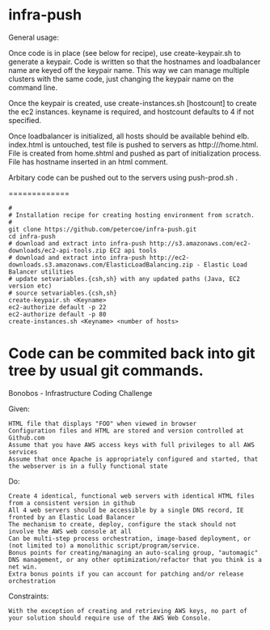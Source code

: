 infra-push
============

General usage: 

Once code is in place (see below for recipe), use create-keypair.sh to generate a keypair.  Code is written so that the hostnames and loadbalancer name are keyed off the keypair name.  This way we can manage multiple clusters with the same code, just changing the keypair name on the command line. 

Once the keypair is created, use create-instances.sh <keyname> [hostcount] to create the ec2 instances.  keyname is required, and hostcount defaults to 4 if not specified.

Once loadbalancer is initialized, all hosts should be available behind elb.  index.html is untouched, 
test file is pushed to servers as http://<host>/home.html.  File is created from home.shtml and pushed
as part of initialization process. File has hostname inserted in an html comment.

Arbitary code can be pushed out to the servers using push-prod.sh <keyname> <file>.

=============

    #
    # Installation recipe for creating hosting environment from scratch.
    #
    git clone https://github.com/petercoe/infra-push.git
    cd infra-push
    # download and extract into infra-push http://s3.amazonaws.com/ec2-downloads/ec2-api-tools.zip EC2 api tools
    # download and extract into infra-push http://ec2-downloads.s3.amazonaws.com/ElasticLoadBalancing.zip - Elastic Load Balancer utilities
    # update setvariables.{csh,sh} with any updated paths (Java, EC2 version etc)
    # source setvariables.{csh,sh}
    create-keypair.sh <Keyname>
    ec2-authorize default -p 22
    ec2-authorize default -p 80
    create-instances.sh <Keyname> <number of hosts>

Code can be commited back into git tree by usual git commands.
============
Bonobos - Infrastructure Coding Challenge

Given:

    HTML file that displays "FOO" when viewed in browser
    Configuration files and HTML are stored and version controlled at Github.com
    Assume that you have AWS access keys with full privileges to all AWS services
    Assume that once Apache is appropriately configured and started, that the webserver is in a fully functional state

 

Do:

    Create 4 identical, functional web servers with identical HTML files from a consistent version in github
    All 4 web servers should be accessible by a single DNS record, IE fronted by an Elastic Load Balancer
    The mechanism to create, deploy, configure the stack should not involve the AWS web console at all
    Can be multi-step process orchestration, image-based deployment, or (not limited to) a monolithic script/program/service. 
    Bonus points for creating/managing an auto-scaling group, "automagic" DNS management, or any other optimization/refactor that you think is a net win.
    Extra bonus points if you can account for patching and/or release orchestration


Constraints:

    With the exception of creating and retrieving AWS keys, no part of your solution should require use of the AWS Web Console.
